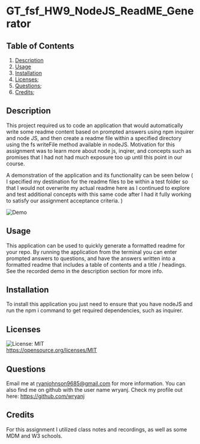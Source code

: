 
# GT_fsf_HW9_NodeJS_ReadME_Generator
## Table of Contents
1. [Description](#Description)
3. [Usage](#Usage)
4. [Installation](#Installation)
5. [Licenses](#Licenses);
6. [Questions](#Questions);
7. [Credits](#Credits);

## Description
This project required us to code an application that would automatically write some readme content based on prompted answers using npm inquirer and node JS, and then create a readme file within a specified directory using the fs writeFile method available in nodeJS. Motivation for this assignment was to learn more about node js, inqirer, and concepts such as promises that I had not had much exposure too up until this point in our course. 

A demonstration of the application and its functionality can be seen below ( I specified my destination for the readme files to be within a test folder so that I would not overwrite my actual readme here as I continued to explore and test additional concepts with this same code after I had it fully working to satisfy our assignment acceptance criteria. )

![Demo](Demonstration-Video.gif)

## Usage
This application can be used to quickly generate a formatted readme for your repo. By running the application from the terminal you can enter prompted answers to questions, and have the answers written into a formatted readme that includes a table of contents and a title / headings. See the recorded demo in the description section for more info. 

## Installation
To install this application you just need to ensure that you have nodeJS and run the npm i command to get required dependencies, such as inquirer.

## Licenses
![License: MIT](https://img.shields.io/badge/License-MIT-yellow.svg)  
https://opensource.org/licenses/MIT

## Questions
Email me at ryanjohnson9685@gmail.com for more information.
You can also find me on github with the user name wryanj. 
Check my profile out here: https://github.com/wryanj

## Credits
For this assignment I utilized class notes and recordings, as well as some MDM and W3 schools. 
